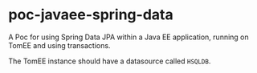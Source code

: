 # poc-javaee-spring-data

A Poc for using Spring Data JPA within a Java EE application,
running on TomEE and using transactions.

The TomEE instance should have a datasource called `HSQLDB`.
